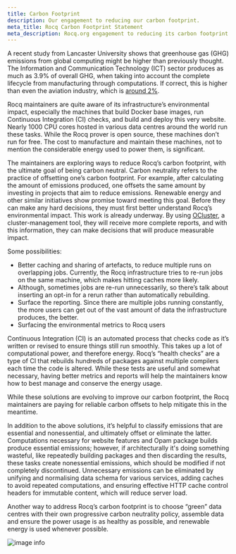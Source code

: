 ```yaml
---
title: Carbon Footprint
description: Our engagement to reducing our carbon footprint.
meta_title: Rocq Carbon Footprint Statement
meta_description: Rocq.org engagement to reducing its carbon footprint
---
```


A recent study from Lancaster University shows that greenhouse gas (GHG) emissions from global computing might be higher than previously thought. The Information and Communication Technology (ICT) sector produces as much as 3.9% of overall GHG, when taking into account the complete
lifecycle from manufacturing through computations. If correct, this is higher than even the aviation industry, which is [around 2%](https://www.sciencedaily.com/releases/2021/09/210910121715.htm).

Rocq maintainers are quite aware of its infrastructure’s environmental impact, especially the machines that build Docker base images, run Continuous Integration (CI) checks, and build and deploy this very website. Nearly 1000 CPU cores hosted in various data centres around the world run
these tasks. While the Rocq prover is open source, these machines don’t run for free. The cost to manufacture and maintain these machines, not to mention the considerable energy used to power them, is significant.

The maintainers are exploring ways to reduce Rocq’s carbon footprint, with the ultimate goal of being carbon neutral. Carbon neutrality refers to the practice of offsetting one’s carbon footprint. For example, after calculating the amount of emissions produced, one offsets the same amount
by investing in projects that aim to reduce emissions. Renewable energy and other similar initiatives show promise toward meeting this goal. Before they can make any hard decisions, they must first better understand Rocq’s environmental impact. This work is already underway. By using
[OCluster](https://github.com/ocurrent/ocluster), a cluster-management tool, they will receive more complete reports, and with this information, they can make decisions that will produce measurable impact.

Some possibilities:

- Better caching and sharing of artefacts, to reduce multiple runs on overlapping jobs. Currently, the Rocq infrastructure tries to re-run jobs on the same machine, which makes hitting caches more likely.
- Although, sometimes jobs are re-run unnecessarily, so there’s talk about inserting an opt-in for a rerun rather than automatically rebuilding.
- Surface the reporting. Since there are multiple jobs running constantly, the more users can get out of the vast amount of data the infrastructure produces, the better.
- Surfacing the environmental metrics to Rocq users

Continuous Integration (CI) is an automated process that checks code as it’s written or revised to ensure things still run smoothly. This takes up a lot of computational power, and therefore energy. Rocq’s “health checks” are a type of CI that rebuilds hundreds of packages against
multiple compilers each time the code is altered. While these tests are useful and somewhat necessary, having better metrics and reports will help the maintainers know how to best manage and conserve the energy usage.

While these solutions are evolving to improve our carbon footprint, the Rocq maintainers are paying for reliable carbon offsets to help mitigate this in the meantime.

In addition to the above solutions, it’s helpful to classify emissions that are essential and nonessential, and ultimately offset or eliminate the latter. Computations necessary for website features and Opam package builds produce essential emissions; however, if architecturally it's doing
something wasteful, like repeatedly building packages and then discarding the results, these tasks create nonessential emissions, which should be modified if not completely discontinued. Unnecessary emissions can be eliminated by unifying and normalising data schema for various services,
adding caches to avoid repeated computations, and ensuring effective HTTP cache control headers for immutable content, which will reduce server load.

Another way to address Rocq’s carbon footprint is to choose “green” data centres with their own progressive carbon neutrality policy, assemble data and ensure the power usage is as healthy as possible, and renewable energy is used whenever possible.

![image info](../media/pages/green-web-foundation-badge.png)
